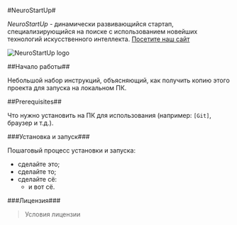 #NeuroStartUp#


*NeuroStartUp* - динамически развивающийся стартап, специализирующийся на поиске с использованием новейших технологий искусственного интеллекта. [Посетите наш сайт](http://#/)

![NeuroStartUp logo](https://camo.githubusercontent.com/c6727c717cad1e4820481abb87524f90782445c5/68747470733a2f2f692e696d6775722e636f6d2f495a4f525769492e706e67)

##Начало работы##

Небольшой набор инструкций, объясняющий, как получить копию этого проекта для запуска на локальном ПК.

##Prerequisites##

Что нужно установить на ПК для использования (например: `[Git]`, браузер и т.д.).

###Установка и запуск###

Пошаговый процесс установки и запуска:

 - сделайте это;
 - сделайте то;
 - сделайте сё:
    - и вот сё.

###Лицензия###

> Условия лицензии
